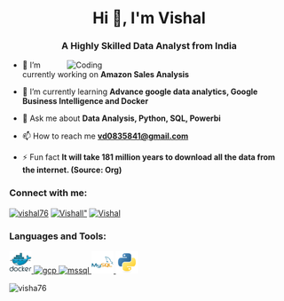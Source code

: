 <h1 align="center">Hi 👋, I'm Vishal</h1>
<h3 align="center">A Highly Skilled Data Analyst from India</h3> 

<img align="right" alt="Coding" width="400" src="https://camo.githubusercontent.com/8bf6f6d78abc81fcf9c49f10649423e73ea44bc248e83aaae8759d401c829a84/68747470733a2f2f70687973696373677572756b756c2e66696c65732e776f726470726573732e636f6d2f323031392f30322f6368617261637465722d312e676966">





- 🔭 I’m currently working on **Amazon Sales Analysis** 

- 🌱 I’m currently learning **Advance google data analytics, Google Business Intelligence and Docker** 

- 💬 Ask me about **Data Analysis, Python, SQL, Powerbi** 

- 📫 How to reach me **vd0835841@gmail.com** 

- ⚡ Fun fact **It will take 181 million years to download all the data from the internet. (Source: Org)** 

<h3 align="left">Connect with me:</h3>
<p align="left">
<a href="https://linkedin.com/in/vishal76" target="blank"><img align="center" src="https://raw.githubusercontent.com/rahuldkjain/github-profile-readme-generator/master/src/images/icons/Social/linked-in-alt.svg" alt="vishal76" height="30" width="40" /></a>
<a href="https://www.leetcode.com/vishal" target="blank"><img align="center" src="https://raw.githubusercontent.com/rahuldkjain/github-profile-readme-generator/master/src/images/icons/Social/leet-code.svg" alt=Vishall" height="30" width="40" /></a>
<a href="https://discord.gg/Vishal" target="blank"><img align="center" src="https://raw.githubusercontent.com/rahuldkjain/github-profile-readme-generator/master/src/images/icons/Social/discord.svg" alt="Vishal" height="30" width="40" /></a>
</p> 

<h3 align="left">Languages and Tools:</h3>
<p align="left"> <a href="https://www.docker.com/" target="_blank" rel="noreferrer"> <img src="https://raw.githubusercontent.com/devicons/devicon/master/icons/docker/docker-original-wordmark.svg" alt="docker" width="40" height="40"/> </a> <a href="https://cloud.google.com" target="_blank" rel="noreferrer"> <img src="https://www.vectorlogo.zone/logos/google_cloud/google_cloud-icon.svg" alt="gcp" width="40" height="40"/> </a> <a href="https://www.microsoft.com/en-us/sql-server" target="_blank" rel="noreferrer"> <img src="https://www.svgrepo.com/show/303229/microsoft-sql-server-logo.svg" alt="mssql" width="40" height="40"/> </a> <a href="https://www.mysql.com/" target="_blank" rel="noreferrer"> <img src="https://raw.githubusercontent.com/devicons/devicon/master/icons/mysql/mysql-original-wordmark.svg" alt="mysql" width="40" height="40"/> </a> <a href="https://www.python.org" target="_blank" rel="noreferrer"> <img src="https://raw.githubusercontent.com/devicons/devicon/master/icons/python/python-original.svg" alt="python" width="40" height="40"/> </a> </p> 

<p><img align="center" src="https://github-readme-stats.vercel.app/api/top-langs?username=visha76&show_icons=true&locale=en&layout=compact" alt="visha76" /></p>
